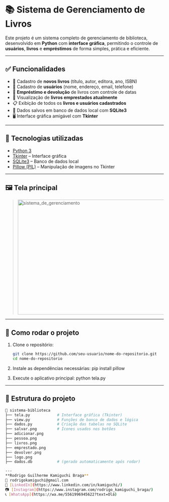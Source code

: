 # 📚 Sistema de Gerenciamento de Livros

Este projeto é um sistema completo de gerenciamento de biblioteca, desenvolvido em **Python** com **interface gráfica**, permitindo o controle de **usuários**, **livros** e **empréstimos** de forma simples, prática e eficiente.

---

## ✅ Funcionalidades

- 📘 Cadastro de **novos livros** (título, autor, editora, ano, ISBN)
- 👤 Cadastro de **usuários** (nome, endereço, email, telefone)
- 🔄 **Empréstimo e devolução** de livros com controle de datas
- 👀 Visualização de **livros emprestados atualmente**
- 📋 Exibição de todos os **livros e usuários cadastrados**
- 💾 Dados salvos em banco de dados local com **SQLite3**
- 🖥 Interface gráfica amigável com **Tkinter**

---

## 🧰 Tecnologias utilizadas

- [Python 3](https://www.python.org/)
- [Tkinter](https://docs.python.org/3/library/tkinter.html) – Interface gráfica
- [SQLite3](https://www.sqlite.org/index.html) – Banco de dados local
- [Pillow (PIL)](https://python-pillow.org/) – Manipulação de imagens no Tkinter

---

## 🖼️ Tela principal

> <img width="770" height="365" alt="sistema_de_gerenciamento" src="https://github.com/user-attachments/assets/5f290078-e083-4b80-8d74-4c8394572f05" />


---

## 🚀 Como rodar o projeto

1. Clone o repositório:
   ```bash
   git clone https://github.com/seu-usuario/nome-do-repositorio.git
   cd nome-do-repositorio
   
2. Instale as dependências necessárias:
   pip install pillow
   
3. Execute o aplicativo principal:
   python tela.py
---

## 📂 Estrutura do projeto
   ```bash
   📁 sistema-biblioteca
   ├── tela.py            # Interface gráfica (Tkinter)
   ├── view.py            # Funções de banco de dados e lógica
   ├── dados.py           # Criação das tabelas no SQLite
   ├── salvar.png         # Ícones usados nos botões
   ├── adicionar.png
   ├── pessoa.png
   ├── livros.png
   ├── emprestado.png
   ├── devolver.png
   ├── logo.png
   ├── dados.db           # (gerado automaticamente após rodar)

---
**Rodrigo Guilherme Kamiguchi Braga**  
📧 rodrigokamiguchi@gmail.com  
🔗 [LinkedIn](https://www.linkedin.com/in/kamiguchi/)  
📷 [Instagram](https://www.instagram.com/rodrigo_kamiguchi_braga/)  
📞 [WhatsApp](https://wa.me/5561996945622?text=Olá)

